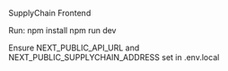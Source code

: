 SupplyChain Frontend

Run:
  npm install
  npm run dev

Ensure NEXT_PUBLIC_API_URL and NEXT_PUBLIC_SUPPLYCHAIN_ADDRESS set in .env.local
